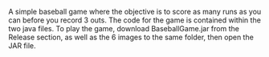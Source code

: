 A simple baseball game where the objective is to score as many runs as you can before you record 3 outs. The code for the game is contained
within the two java files. To play the game, download BaseballGame.jar from the Release section, as well as the 6 images to the same 
folder, then open the JAR file. 
